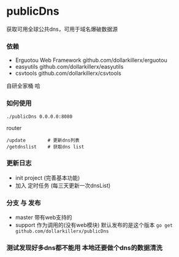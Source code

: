 # publicDns
获取可用全球公共dns，可用于域名爆破数据源

### 依赖
- Erguotou Web Framework github.com/dollarkillerx/erguotou
- easyutils  github.com/dollarkillerx/easyutils
- csvtools   github.com/dollarkillerx/csvtools

自研全家桶 哈

### 如何使用
``` 
./publicDns 0.0.0.0:8080
```
router
``` 
/update        # 更新dns列表
/getdnslist    # 获取dns list
```

### 更新日志
- init project (完善基本功能)
- 加入 定时任务  (每三天更新一次dnsList)

### 分支 与 发布
- master  带有web支持的
- support 作为调用的(没有web模块) 默认发布的是这个版本 `go get github.com/dollarkillerx/publicDns`

### 测试发现好多dns都不能用 本地还要做个dns的数据清洗